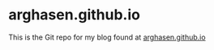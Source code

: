 # arghasen.github.io
This is the Git repo for my blog found at [arghasen.github.io](http://arghasen.github.io)
